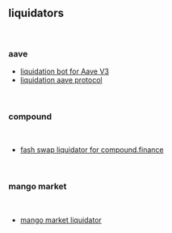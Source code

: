 ## liquidators

<br>

### aave


* [liquidation bot for Aave V3](https://github.com/massun-onibakuchi/grim-reaper)
* [liquidation aave protocol](https://github.com/ialberquilla/aave-liquidation)



<br>

### compound

<br>

* [fash swap liquidator for compound.finance](https://github.com/haydenshively/New-Bedford)


<br>

### mango market

<br>

* [mango market liquidator](https://github.com/blockworks-foundation/liquidator-v3)
